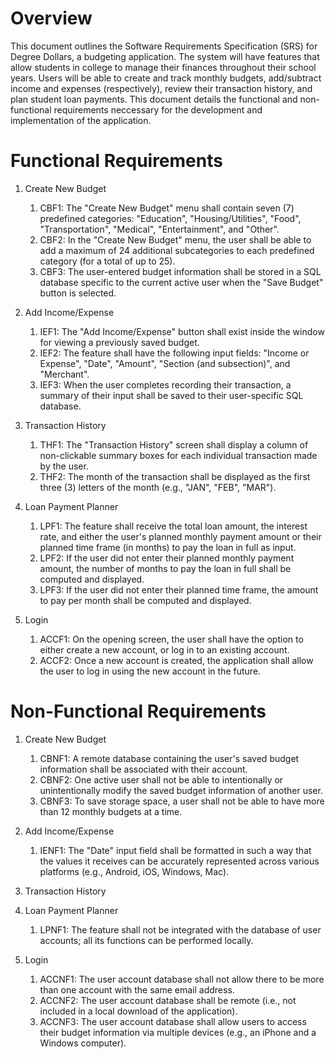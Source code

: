 # Overview

This document outlines the Software Requirements Specification (SRS) for Degree Dollars, a budgeting application. The system will have features that allow students in college to manage their finances throughout their school years. Users will be able to create and track monthly budgets, add/subtract income and expenses (respectively), review their transaction history, and plan student loan payments. This document details the functional and non-functional requirements neccessary for the development and implementation of the application.

# Functional Requirements
1. Create New Budget
    1. CBF1: The "Create New Budget" menu shall contain seven (7) predefined categories: "Education", "Housing/Utilities", "Food", "Transportation", "Medical", "Entertainment", and "Other".
    2. CBF2: In the "Create New Budget" menu, the user shall be able to add a maximum of 24 additional subcategories to each predefined category (for a total of up to 25). 
    3. CBF3: The user-entered budget information shall be stored in a SQL database specific to the current active user when the "Save Budget" button is selected.

2. Add Income/Expense
    1. IEF1: The "Add Income/Expense" button shall exist inside the window for viewing a previously saved budget.
    2. IEF2: The feature shall have the following input fields: "Income or Expense", "Date", "Amount", "Section (and subsection)", and "Merchant".
    3. IEF3: When the user completes recording their transaction, a summary of their input shall be saved to their user-specific SQL database.

3. Transaction History
    1. THF1: The "Transaction History" screen shall display a column of non-clickable summary boxes for each individual transaction made by the user.
    2. THF2: The month of the transaction shall be displayed as the first three (3) letters of the month (e.g., "JAN", "FEB", "MAR").

4. Loan Payment Planner
    1. LPF1: The feature shall receive the total loan amount, the interest rate, and either the user's planned monthly payment amount or their planned time frame (in months) to pay the loan in full as input.
    2. LPF2: If the user did not enter their planned monthly payment amount, the number of months to pay the loan in full shall be computed and displayed.
    3. LPF3: If the user did not enter their planned time frame, the amount to pay per month shall be computed and displayed.

5. Login
    1. ACCF1: On the opening screen, the user shall have the option to either create a new account, or log in to an existing account.
    2. ACCF2: Once a new account is created, the application shall allow the user to log in using the new account in the future.

# Non-Functional Requirements
1. Create New Budget
    1. CBNF1: A remote database containing the user's saved budget information shall be associated with their account.
    2. CBNF2: One active user shall not be able to intentionally or unintentionally modify the saved budget information of another user.
    3. CBNF3: To save storage space, a user shall not be able to have more than 12 monthly budgets at a time.

2. Add Income/Expense
    1. IENF1: The "Date" input field shall be formatted in such a way that the values it receives can be accurately represented across various platforms (e.g., Android, iOS, Windows, Mac).

3. Transaction History

4. Loan Payment Planner
    1. LPNF1: The feature shall not be integrated with the database of user accounts; all its functions can be performed locally.

5. Login
    1. ACCNF1: The user account database shall not allow there to be more than one account with the same email address.
    2. ACCNF2: The user account database shall be remote (i.e., not included in a local download of the application).
    3. ACCNF3: The user account database shall allow users to access their budget information via multiple devices (e.g., an iPhone and a Windows computer).

